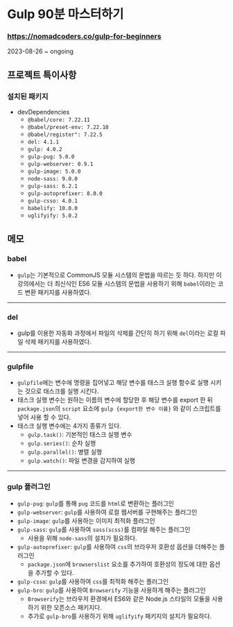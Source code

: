 # Gulp 90분 마스터하기
### https://nomadcoders.co/gulp-for-beginners

2023-08-26 ~ ongoing

## 프로젝트 특이사항
### 설치된 패키지
* devDependencies
    + `@babel/core: 7.22.11`
    + `@babel/preset-env: 7.22.10`
    + `@babel/register": 7.22.5`
    + `del: 4.1.1`
    + `gulp: 4.0.2`
    + `gulp-pug: 5.0.0`
    + `gulp-webserver: 0.9.1`
    + `gulp-image: 5.0.0`
    + `node-sass: 9.0.0`
    + `gulp-sass: 6.2.1`
    + `gulp-autoprefixer: 8.0.0`
    + `gulp-csso: 4.0.1`
    + `babelify: 10.0.0`
    + `uglifyify: 5.0.2`

## 메모
### babel
* `gulp`는 기본적으로 CommonJS 모듈 시스템의 문법을 따르는 듯 하다. 하지만 이 강의에서는 더 최신식인 ES6 모듈 시스템의 문법을 사용하기 위해 `babel`이라는 코드 변환 패키지를 사용하였다.
---
### del
* gulp를 이용한 자동화 과정에서 파일의 삭제를 간단히 하기 위해 `del`이라는 로컬 파일 삭제 패키지를 사용하였다.
---
### gulpfile
* `gulpfile`에는 변수에 명령을 집어넣고 해당 변수를 태스크 실행 함수로 실행 시키는 것으로 태스크를 실행 시킨다.
* 태스크 실행 변수는 원하는 이름의 변수에 할당한 후 해당 변수를 export 한 뒤 `package.json`의 `script` 요소에 `gulp {export한 변수 이름}` 와 같이 스크립트를 넣어 사용 할 수 있다.
* 태스크 실행 변수에는 4가지 종류가 있다.
    + `gulp.task()`: 기본적인 태스크 실행 변수
    + `gulp.series()`: 순차 실행
    + `gulp.parallel()`: 병렬 실행
    + `gulp.watch()`: 파일 변경을 감지하여 실행
---
### gulp 플러그인
* `gulp-pug`: `gulp`를 통해 `pug` 코드를 `html`로 변환하는 플러그인
* `gulp-webserver`: `gulp`를 사용하여 로컬 웹서버를 구현해주는 플러그인
* `gulp-image`: `gulp`를 사용하는 이미지 최적화 플러그인
* `gulp-sass`: `gulp`를 사용하여 `sass(scss)`를 컴파일 해주는 플러그인
    + 사용을 위해 `node-sass`의 설치가 필요하다.
* `gulp-autoprefixer`: `gulp`를 사용하여 `css`의 브라우저 호환성 옵션을 더해주는 플러그인
    + `package.json`에 `browserslist` 요소를 추가하여 호환성의 정도에 대한 옵션을 추가할 수 있다.
* `gulp-csso`: `gulp`를 사용하여 `css`를 최적화 해주는 플러그인
* `gulp-bro`: `gulp`를 사용하여 `Browserify` 기능을 사용하게 해주는 플러그인
    + `Browserify`는 브라우저 환경에서 ES6와 같은 Node.js 스타일의 모듈을 사용하기 위한 오픈소스 패키지다.
    + 추가로 `gulp-bro`를 사용하기 위해 `uglifyify` 패키지의 설치가 필요하다.
